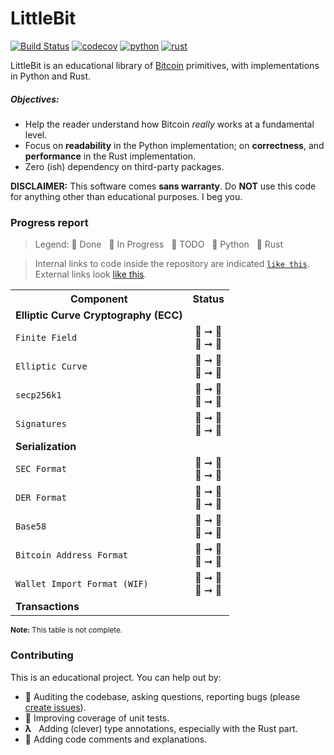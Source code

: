 # LittleBit

[![Build Status](https://travis-ci.org/onyb/littlebit.svg?branch=master)](https://travis-ci.org/onyb/littlebit)
[![codecov](https://codecov.io/gh/onyb/littlebit/branch/master/graph/badge.svg)](https://codecov.io/gh/onyb/littlebit)
[![python](https://img.shields.io/badge/Made%20with-Python%203.8-1f425f.svg)](https://www.python.org/)
[![rust](https://img.shields.io/badge/Made%20with-Rust%202018-7C482C.svg)](https://www.rust-lang.org)


LittleBit is an educational library of [Bitcoin](https://bitcoin.org/bitcoin.pdf) primitives, with implementations in Python and Rust.

##### Objectives:
- Help the reader understand how Bitcoin _really_ works at a fundamental level.
- Focus on **readability** in the Python implementation; on **correctness**, and **performance** in the Rust implementation.
- Zero (ish) dependency on third-party packages.

**DISCLAIMER:** This software comes **sans warranty**. Do **NOT** use this code for anything other than educational purposes. I beg you.


### Progress report

> Legend: 🍏 Done &nbsp; 🍋 In Progress &nbsp; 🍅 TODO &nbsp; 🐍 Python &nbsp; 🦀 Rust

> Internal links to code inside the repository are indicated <a href="https://github.com/onyb/littlebit">`like this`</a>. External links look <a href="https://github.com/onyb/littlebit">like this</a>.

<table>
  <tbody>
    <tr>
      <th>Component</th>
      <th align="center">Status</th>
    </tr>
    <tr>
      <td><b>Elliptic Curve Cryptography (ECC)</b></td>
      <td/>
    </tr>
    <tr>
      <td>
        <code>Finite Field</code>
      </td>
      <td align="center">
        🐍 ➞ 🍏
        <br />
        🦀 ➞ 🍋
      </td>
    </tr>
    <tr>
      <td><code>Elliptic Curve</code></td>
      <td align="center">
        🐍 ➞ 🍏
        <br />
        🦀 ➞ 🍅
      </td>
    </tr>
    <tr>
      <td><code>secp256k1</code></td>
      <td align="center">
        🐍 ➞ 🍏
        <br />
        🦀 ➞ 🍅
      </td>
    </tr>
    <tr>
      <td><code>Signatures</code></td>
      <td align="center">
        🐍 ➞ 🍏
        <br />
        🦀 ➞ 🍅
      </td>
    </tr>
    <tr>
      <td><b>Serialization</b></td>
      <td />
    </tr>
    <tr>
      <td><code>SEC Format</code></td>
      <td align="center">
        🐍 ➞ 🍏
        <br />
        🦀 ➞ 🍅
      </td>
    </tr>
    <tr>
      <td><code>DER Format</code></td>
      <td align="center">
        🐍 ➞ 🍏
        <br />
        🦀 ➞ 🍅
      </td>
    </tr>
    <tr>
      <td><code>Base58</code></td>
      <td align="center">
        🐍 ➞ 🍏
        <br />
        🦀 ➞ 🍅
      </td>
    </tr>
    <tr>
      <td><code>Bitcoin Address Format</code></td>
      <td align="center">
        🐍 ➞ 🍏
        <br />
        🦀 ➞ 🍅
      </td>
    </tr>
    <tr>
      <td><code>Wallet Import Format (WIF)</code></td>
      <td align="center">
        🐍 ➞ 🍏
        <br />
        🦀 ➞ 🍅
      </td>
    </tr>
    <tr>
      <td><b>Transactions</b></td>
      <td />
    </tr>
  </tbody>
</table>

<sub><b>Note:</b> This table is not complete.</sub>


### Contributing

This is an educational project. You can help out by:

- 🔬 Auditing the codebase, asking questions, reporting bugs (please [create issues](https://github.com/onyb/littlebit/issues/new)).
- 💯 Improving coverage of unit tests.
- <b>λ</b> &nbsp; Adding (clever) type annotations, especially with the Rust part.
- 💬 Adding code comments and explanations.
